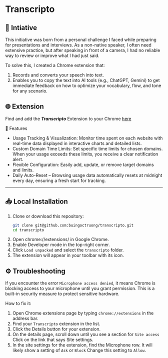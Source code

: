 # Transcripto

## 🌱 Intiative

This initiative was born from a personal challenge I faced while preparing for presentations and interviews. As a non-native speaker, I often need extensive practice, but after speaking in front of a camera, I had no reliable way to review or improve what I had just said.

To solve this, I created a Chrome extension that:

1. Records and converts your speech into text.
2. Enables you to copy the text into AI tools (e.g., ChatGPT, Gemini) to get immediate feedback on how to optimize your vocabulary, flow, and tone for any scenario.

## 🌐 Extension

Find and add the **_Transcripto_** Extension to your Chrome [here](https://chromewebstore.google.com/detail/transcripto/dlafapkfpflnbfpnadkbjlakmgegkcff?authuser=0&hl=en)

🚀 Features

- Usage Tracking & Visualization: Monitor time spent on each website with real-time data displayed in interactive charts and detailed lists.
- Custom Domain Time Limits: Set specific time limits for chosen domains. When your usage exceeds these limits, you receive a clear notification alert.
- Flexible Configuration: Easily add, update, or remove target domains and limits.
- Daily Auto-Reset – Browsing usage data automatically resets at midnight every day, ensuring a fresh start for tracking.

---

## 📥 Local Installation

1. Clone or download this repository:
   ```bash
   git clone git@github.com:buingoctruong/transcripto.git
   cd transcripto
   ```
2. Open chrome://extensions/ in Google Chrome.
3. Enable Developer mode in the top-right corner.
4. Click `Load unpacked` and select the `transcripto` folder.
5. The extension will appear in your toolbar with its icon.

## ⚙️ Troubleshooting

If you encounter the error `Microphone access denied`, it means Chrome is blocking access to your microphone until you grant permission. This is a built-in security measure to protect sensitive hardware.

How to fix it:

1. Open Chrome extensions page by typing `chrome://extensions` in the address bar.
2. Find your `Transcripto` extension in the list.
3. Click the Details button for your extension.
4. On the details page, scroll down until you see a section for `Site access` Click on the link that says Site settings.
5. In the site settings for the extension, find the Microphone row. It will likely show a setting of `Ask` or `Block` Change this setting to `Allow`.

